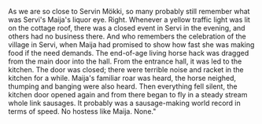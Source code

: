 
As we are so close to Servin Mökki, so many probably still remember what was Servi's Maija's liquor eye. Right. Whenever a yellow traffic light was lit on the cottage roof, there was a closed event in Servi in the evening, and others had no business there. And who remembers the celebration of the village in Servi, when Maija had promised to show how fast she was making food if the need demands. The end-of-age living horse hack was dragged from the main door into the hall. From the entrance hall, it was led to the kitchen. The door was closed; there were terrible noise and racket in the kitchen for a while. Maija's familiar roar was heard, the horse neighed, thumping and banging were also heard. Then everything fell silent, the kitchen door opened again and from there began to fly in a steady stream whole link sausages. It probably was a sausage-making world record in terms of speed. No hostess like Maija. None."
